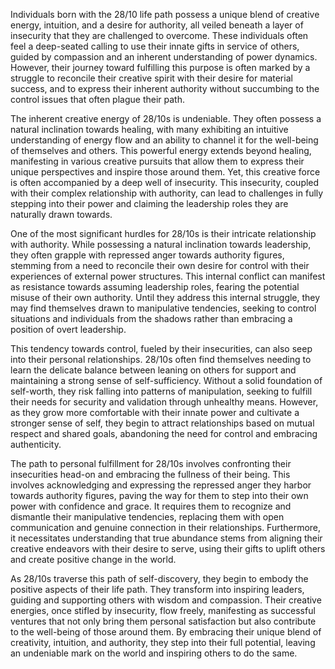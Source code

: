 Individuals born with the 28/10 life path possess a unique blend of creative energy, intuition, and a desire for authority, all veiled beneath a layer of insecurity that they are challenged to overcome. These individuals often feel a deep-seated calling to use their innate gifts in service of others, guided by compassion and an inherent understanding of power dynamics. However, their journey toward fulfilling this purpose is often marked by a struggle to reconcile their creative spirit with their desire for material success, and to express their inherent authority without succumbing to the control issues that often plague their path. 

The inherent creative energy of 28/10s is undeniable. They often possess a natural inclination towards healing, with many exhibiting an intuitive understanding of energy flow and an ability to channel it for the well-being of themselves and others.  This powerful energy extends beyond healing, manifesting in various creative pursuits that allow them to express their unique perspectives and inspire those around them. Yet, this creative force is often accompanied by a deep well of insecurity. This insecurity, coupled with their complex relationship with authority, can lead to challenges in fully stepping into their power and claiming the leadership roles they are naturally drawn towards. 

One of the most significant hurdles for 28/10s is their intricate relationship with authority.  While possessing a natural inclination towards leadership, they often grapple with repressed anger towards authority figures, stemming from a need to reconcile their own desire for control with their experiences of external power structures. This internal conflict can manifest as resistance towards assuming leadership roles, fearing the potential misuse of their own authority.  Until they address this internal struggle, they may find themselves drawn to manipulative tendencies, seeking to control situations and individuals from the shadows rather than embracing a position of overt leadership.

This tendency towards control, fueled by their insecurities, can also seep into their personal relationships.  28/10s often find themselves needing to learn the delicate balance between leaning on others for support and maintaining a strong sense of self-sufficiency.  Without a solid foundation of self-worth, they risk falling into patterns of manipulation, seeking to fulfill their needs for security and validation through unhealthy means. However, as they grow more comfortable with their innate power and cultivate a stronger sense of self, they begin to attract relationships based on mutual respect and shared goals, abandoning the need for control and embracing authenticity. 

The path to personal fulfillment for 28/10s involves confronting their insecurities head-on and embracing the fullness of their being. This involves acknowledging and expressing the repressed anger they harbor towards authority figures, paving the way for them to step into their own power with confidence and grace.  It requires them to recognize and dismantle their manipulative tendencies, replacing them with open communication and genuine connection in their relationships.  Furthermore, it necessitates understanding that true abundance stems from aligning their creative endeavors with their desire to serve, using their gifts to uplift others and create positive change in the world. 

As 28/10s traverse this path of self-discovery, they begin to embody the positive aspects of their life path.  They transform into inspiring leaders, guiding and supporting others with wisdom and compassion. Their creative energies, once stifled by insecurity, flow freely, manifesting as successful ventures that not only bring them personal satisfaction but also contribute to the well-being of those around them.  By embracing their unique blend of creativity, intuition, and authority, they step into their full potential, leaving an undeniable mark on the world and inspiring others to do the same. 
